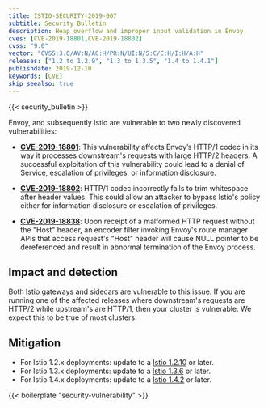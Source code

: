 ```yaml
---
title: ISTIO-SECURITY-2019-007
subtitle: Security Bulletin
description: Heap overflow and improper input validation in Envoy.
cves: [CVE-2019-18801,CVE-2019-18802]
cvss: "9.0"
vector: "CVSS:3.0/AV:N/AC:H/PR:N/UI:N/S:C/C:H/I:H/A:H"
releases: ["1.2 to 1.2.9", "1.3 to 1.3.5", "1.4 to 1.4.1"]
publishdate: 2019-12-10
keywords: [CVE]
skip_seealso: true
---
```


{{< security_bulletin >}}

Envoy, and subsequently Istio are vulnerable to two newly discovered vulnerabilities:

* __[CVE-2019-18801](https://cve.mitre.org/cgi-bin/cvename.cgi?name=CVE-2019-18801)__: This vulnerability affects Envoy’s HTTP/1 codec in its way it processes downstream's requests with large HTTP/2 headers. A successful exploitation of this vulnerability could lead to a denial of Service, escalation of privileges, or information disclosure.

* __[CVE-2019-18802](https://cve.mitre.org/cgi-bin/cvename.cgi?name=CVE-2019-18802)__: HTTP/1 codec incorrectly fails to trim whitespace after header values. This could allow an attacker to bypass Istio's policy either for information disclosure or escalation of privileges.

* __[CVE-2019-18838](https://cve.mitre.org/cgi-bin/cvename.cgi?name=CVE-2019-18838)__: Upon receipt of a malformed HTTP request without the "Host" header, an encoder filter invoking Envoy's route manager APIs that access request's "Host" header will cause NULL pointer to be dereferenced and result in abnormal termination of the Envoy process.

## Impact and detection

Both Istio gateways and sidecars are vulnerable to this issue. If you are running one of the affected releases where downstream's requests are HTTP/2 while upstream's are HTTP/1, then your cluster is vulnerable.  We expect this to be true of most clusters.

## Mitigation

* For Istio 1.2.x deployments: update to a [Istio 1.2.10](/news/releases/1.2.x/announcing-1.2.10) or later.
* For Istio 1.3.x deployments: update to a [Istio 1.3.6](/news/releases/1.3.x/announcing-1.3.6) or later.
* For Istio 1.4.x deployments: update to a [Istio 1.4.2](/news/releases/1.4.x/announcing-1.4.2) or later.

{{< boilerplate "security-vulnerability" >}}
